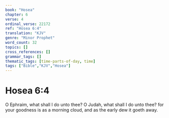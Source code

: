 ```yaml
---
book: "Hosea"
chapter: 6
verse: 4
ordinal_verse: 22172
ref: "Hosea 6:4"
translation: "KJV"
genre: "Minor Prophet"
word_count: 32
topics: []
cross_references: []
grammar_tags: []
thematic_tags: [time-parts-of-day, time]
tags: ["Bible","KJV","Hosea"]
---
```


# Hosea 6:4

O Ephraim, what shall I do unto thee? O Judah, what shall I do unto thee? for your goodness is as a morning cloud, and as the early dew it goeth away.
